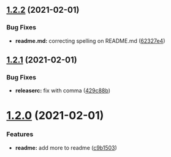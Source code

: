 ## [1.2.2](https://github.com/comfroels/semantic-example/compare/v1.2.1...v1.2.2) (2021-02-01)


### Bug Fixes

* **readme.md:** correcting spelling on README.md ([62327e4](https://github.com/comfroels/semantic-example/commit/62327e459dfe763c53c7a19f75fc617fe4a41991))

## [1.2.1](https://github.com/comfroels/semantic-example/compare/v1.2.0...v1.2.1) (2021-02-01)


### Bug Fixes

* **releaserc:** fix with comma ([429c88b](https://github.com/comfroels/semantic-example/commit/429c88bc3fa71fbf9c956c6bfddaf179b9d3e50a))

# [1.2.0](https://github.com/comfroels/semantic-example/compare/v1.1.0...v1.2.0) (2021-02-01)


### Features

* **readme:** add more to readme ([c9b1503](https://github.com/comfroels/semantic-example/commit/c9b1503e78ed03b19bed518a658bd6e31606009e))
